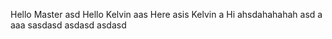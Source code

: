 Hello Master
asd
Hello
Kelvin
aas
Here asis Kelvin
a
Hi ahsdahahahah
asd
a
aaa
sasdasd
asdasd
asdasd
